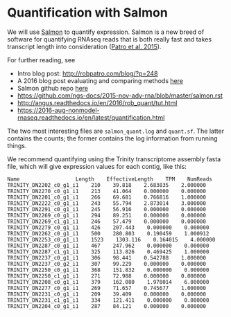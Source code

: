 # Quantification with Salmon

We will use [Salmon](http://salmon.readthedocs.org/en/latest/) to
quantify expression. Salmon is a new breed of software for quantifying RNAseq reads that is both really fast and takes
transcript length into consideration ([Patro et al. 2015](http://dx.doi.org/10.1038/nmeth.4197)).

For further reading, see

  * Intro blog post: http://robpatro.com/blog/?p=248
  * A 2016 blog post evaluating and comparing methods [here](https://cgatoxford.wordpress.com/2016/08/17/why-you-should-stop-using-featurecounts-htseq-or-cufflinks2-and-start-using-kallisto-salmon-or-sailfish/)
  * Salmon github repo [here](https://github.com/COMBINE-lab/salmon)
  * https://github.com/ngs-docs/2015-nov-adv-rna/blob/master/salmon.rst
  * http://angus.readthedocs.io/en/2016/rob_quant/tut.html
  * https://2016-aug-nonmodel-rnaseq.readthedocs.io/en/latest/quantification.html

The two most interesting files are `salmon_quant.log` and
`quant.sf`. The latter contains the counts; the former contains the
log information from running things.

We recommend quantifying using the Trinity transcriptome assembly fasta file, which will give expression values for each contig, like this:
```
Name                  Length    EffectiveLength    TPM    NumReads
TRINITY_DN2202_c0_g1_i1    210    39.818    2.683835    2.000000
TRINITY_DN2270_c0_g1_i1    213    41.064    0.000000    0.000000
TRINITY_DN2201_c0_g1_i1    266    69.681    0.766816    1.000000
TRINITY_DN2222_c0_g1_i1    243    55.794    2.873014    3.000000
TRINITY_DN2291_c0_g1_i1    245    56.916    0.000000    0.000000
TRINITY_DN2269_c0_g1_i1    294    89.251    0.000000    0.000000
TRINITY_DN2269_c1_g1_i1    246    57.479    0.000000    0.000000
TRINITY_DN2279_c0_g1_i1    426    207.443    0.000000    0.000000
TRINITY_DN2262_c0_g1_i1    500    280.803    0.190459    1.000912
TRINITY_DN2253_c0_g1_i1    1523    1303.116    0.164015    4.000000
TRINITY_DN2287_c0_g1_i1    467    247.962    0.000000    0.000000
TRINITY_DN2287_c1_g1_i1    325    113.826    0.469425    1.000000
TRINITY_DN2237_c0_g1_i1    306    98.441    0.542788    1.000000
TRINITY_DN2237_c0_g2_i1    307    99.229    0.000000    0.000000
TRINITY_DN2250_c0_g1_i1    368    151.832    0.000000    0.000000
TRINITY_DN2250_c1_g1_i1    271    72.988    0.000000    0.000000
TRINITY_DN2208_c0_g1_i1    379    162.080    1.978014    6.000000
TRINITY_DN2277_c0_g1_i1    269    71.657    0.745677    1.000000
TRINITY_DN2231_c0_g1_i1    209    39.409    0.000000    0.000000
TRINITY_DN2231_c1_g1_i1    334    121.411    0.000000    0.000000
TRINITY_DN2204_c0_g1_i1    287    84.121    0.000000    0.000000
```
